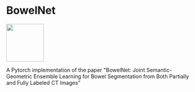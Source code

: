 # BowelNet


<img src="[https://img-blog.csdnimg.cn/2020102116384135.png](https://github.com/runningcw/BowelNet/blob/master/bowel_fineseg/arch/segmentors.png)" width="100px">


A Pytorch implementation of the paper "BowelNet: Joint Semantic-Geometric Ensemble Learning for Bowel Segmentation from Both Partially and Fully Labeled CT Images"
